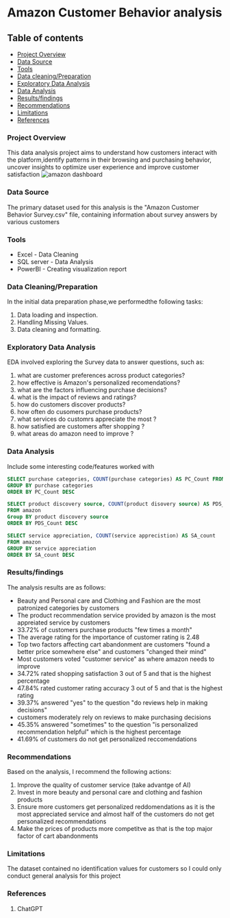 # Amazon Customer Behavior analysis

## Table of contents

- [Project Overview](#Project-Overview)
- [Data Source](#Data-Source)
- [Tools](#Tools)
- [Data cleaning/Preparation](#Data-cleaning/Prepartion)
- [Exploratory Data Analysis](#Exploratory-Data-Analysis)
- [Data Analysis](#Data-Analysis)
- [Results/findings](#Results/findings)
- [Recommendations](#Recommendations)
- [Limitations](#Limitatios)
- [References](#References)
### Project Overview

This data analysis project aims to understand how customers interact with the platform,identify patterns in their browsing and purchasing behavior, uncover insights to optimize user experience and improve customer satisfaction
![amazon dashboard](https://github.com/FaroukTLawal/Amazon-Customer-Behavior-/assets/153385880/da4a951e-e24f-4e05-b43d-41215c2a1985)


### Data Source

The primary dataset used for this analysis is the "Amazon Customer Behavior Survey.csv" file, containing information about survey answers by various customers

### Tools

- Excel - Data Cleaning
- SQL server - Data Analysis
- PowerBI - Creating visualization report


### Data Cleaning/Preparation

In the initial data preparation phase,we performedthe following tasks:
1. Data loading and inspection.
2. Handling Missing Values.
3. Data cleaning and formatting.

### Exploratory Data Analysis

EDA involved exploring the Survey data to answer questions, such as:

1.  what are customer preferences across product categories?
2.  how effective is Amazon's personalized recomendations?
3.  what are the factors influencing purchase decisions?
4.  what is the impact of reviews and ratings?
5.  how do customers discover products?
6.  how often do cusomers purchase products?
7.  what services do customrs appreciate the most ?
8.  how satisfied are customers after shopping ?
9.  what areas do amazon need to improve ?  

### Data Analysis

Include some interesting code/features worked with

```sql
SELECT purchase categories, COUNT(purchase categories) AS PC_Count FROM amazon
GROUP BY purchase categories
ORDER BY PC_Count DESC

SELECT product discovery source, COUNT(product disovery source) AS PDS_count
FROM amazon
Group BY product discovery source
ORDER BY PDS_Count DESC

SELECT service appreciation, COUNT(service apprecistion) AS SA_count
FROM amazon
GROUP BY service appreciation
ORDER BY SA_count DESC
```

### Results/findings

The analysis results are as follows:
- Beauty and Personal care and Clothing and Fashion are the most patronized categories by customers
- The product recommendation service provided by amazon is the most appreiated service by customers
- 33.72% of customers purchase products "few times a month"
- The average rating for the importance of customer rating is 2.48
- Top two factors affecting cart abandonment are customers "found a better price somewhere else" and customers "changed their mind"
- Most customers voted "customer service" as where amazon needs to improve
- 34.72% rated shopping satisfaction 3 out of 5 and that is the highest percentage
- 47.84% rated customer rating accuracy 3 out of 5 and that is the highest rating
- 39.37% answered "yes" to the question "do reviews help in making decisions"
- customers moderately rely on reviews to make purchasing decisions
- 45.35% answered "sometimes" to the question "is personalized recommendation helpful" which is the highest percentage
- 41.69% of customers do not get personalized reccomendations

### Recommendations

Based on the analysis, I recommend the following actions:
1. Improve the quality of customer service (take advantge of AI)
2. Invest in more beauty and personal care and clothing and fashion products
3. Ensure more customers get personalized reddomendations as it is the most appreciated service and almost half of the customers do not get personalized recommendations
4. Make the prices of products more competitve as that is the top major factor of cart abandonments

### Limitations

The dataset contained no identification values for customers so I could only conduct general analysis for this project

### References

1. ChatGPT


   
